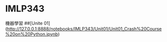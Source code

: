 # IMLP343
機器學習
##[Unite 01] (http://127.0.0.1:8888/notebooks/IMLP343/Unit01/Unit01_Crash%20Course%20on%20Python.ipynb)
